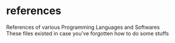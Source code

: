 # references
References of various Programming Languages and Softwares<br>
These files existed in case you've forgotten how to do some stuffs<br>
